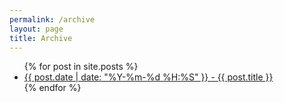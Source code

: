 ```yaml
---
permalink: /archive
layout: page
title: Archive
---
```

<ul>
  {% for post in site.posts %}
    <li>
      <a href=".{{ post.url }}">{{ post.date | date: "%Y-%m-%d %H:%S" }} - {{ post.title }}</a>
    </li>
  {% endfor %}
</ul>
